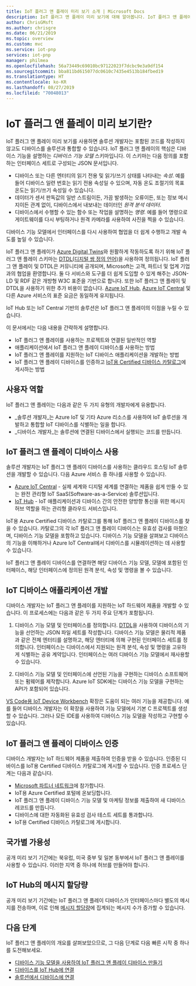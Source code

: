 ```yaml
---
title: IoT 플러그 앤 플레이 미리 보기 소개 | Microsoft Docs
description: IoT 플러그 앤 플레이 미리 보기에 대해 알아봅니다. IoT 플러그 앤 플레이는 IoT 디바이스가 기능을 선언할 수 있는 개방형 모델링 언어를 기반으로 합니다. IoT 디바이스는 Azure IoT Central 또는 파트너 애플리케이션 같은 클라우드 솔루션에 연결할 때 디바이스 기능 모델이라고 하는 선언을 제공합니다. 그러면 클라우드 솔루션이 코드를 작성하지 않고도 자동으로 디바이스를 이해하고 디바이스와 상호 작용을 시작할 수 있습니다.
author: ChrisGMsft
ms.author: chrisgre
ms.date: 06/21/2019
ms.topic: overview
ms.custom: mvc
ms.service: iot-pnp
services: iot-pnp
manager: philmea
ms.openlocfilehash: 56a73449c69010bc97122023f7dcbc9e3a9df154
ms.sourcegitcommit: bba811bd615077dc0610c7435e4513b184fbed19
ms.translationtype: HT
ms.contentlocale: ko-KR
ms.lasthandoff: 08/27/2019
ms.locfileid: "70048013"
---
```

# <a name="what-is-iot-plug-and-play-preview"></a>IoT 플러그 앤 플레이 미리 보기란?

IoT 플러그 앤 플레이 미리 보기를 사용하면 솔루션 개발자는 포함된 코드를 작성하지 않고도 디바이스를 솔루션과 통합할 수 있습니다. IoT 플러그 앤 플레이의 핵심은 디바이스 기능을 설명하는 _디바이스 기능 모델_ 스키마입니다. 이 스키마는 다음 정의를 포함하는 인터페이스 세트로 구성되는 JSON 문서입니다.

- 디바이스 또는 다른 엔터티의 읽기 전용 및 읽기/쓰기 상태를 나타내는 _속성_. 예를 들어 디바이스 일련 번호는 읽기 전용 속성일 수 있으며, 자동 온도 조절기의 목표 온도는 읽기/쓰기 속성일 수 있습니다.
- 데이터가 센서 판독값의 일반 스트림이든, 가끔 발생하는 오류이든, 또는 정보 메시지이든 관계 없이, 디바이스에서 내보내는 데이터인 _원격 분석 데이터_.
- 디바이스에서 수행할 수 있는 함수 또는 작업을 설명하는 _명령_. 예를 들어 명령으로 게이트웨이를 다시 부팅하거나 원격 카메라를 사용하여 사진을 찍을 수 있습니다.

디바이스 기능 모델에서 인터페이스를 다시 사용하여 협업을 더 쉽게 수행하고 개발 속도를 높일 수 있습니다.

IoT 플러그 앤 플레이가 [Azure Digital Twins](../digital-twins/about-digital-twins.md)와 원활하게 작동하도록 하기 위해 IoT 플러그 앤 플레이 스키마는 [DTDL(디지털 쌍 정의 언어)](https://github.com/Azure/IoTPlugandPlay/tree/master/DTDL)을 사용하여 정의됩니다. IoT 플러그 앤 플레이 및 DTDL은 커뮤니티에 공개되며, Microsoft는 고객, 파트너 및 업계 기업과의 협업을 환영합니다. 둘 다 서비스와 도구를 더 쉽게 도입할 수 있게 해주는 JSON-LD 및 RDF 같은 개방형 W3C 표준을 기반으로 합니다. 또한 IoT 플러그 앤 플레이 및 DTDL을 사용하기 위한 추가 비용이 없습니다. [Azure IoT Hub](../iot-hub/about-iot-hub.md), [Azure IoT Central](../iot-central/overview-iot-central.md) 및 다른 Azure 서비스의 표준 요금은 동일하게 유지됩니다.

IoT Hub 또는 IoT Central 기반의 솔루션은 IoT 플러그 앤 플레이의 이점을 누릴 수 있습니다.

이 문서에서는 다음 내용을 간략하게 설명합니다.

- IoT 플러그 앤 플레이를 사용하는 프로젝트와 연결된 일반적인 역할
- 애플리케이션에서 IoT 플러그 앤 플레이 디바이스를 사용하는 방법
- IoT 플러그 앤 플레이를 지원하는 IoT 디바이스 애플리케이션을 개발하는 방법
- IoT 플러그 앤 플레이 디바이스를 인증하고 [IoT용 Certified 디바이스 카탈로그](https://catalog.azureiotsolutions.com/)에 게시하는 방법

## <a name="user-roles"></a>사용자 역할

IoT 플러그 앤 플레이는 다음과 같은 두 가지 유형의 개발자에게 유용합니다.

- _솔루션 개발자_는 Azure IoT 및 기타 Azure 리소스를 사용하여 IoT 솔루션을 개발하고 통합할 IoT 디바이스를 식별하는 일을 합니다.
- _디바이스 개발자_는 솔루션에 연결된 디바이스에서 실행되는 코드를 만듭니다.

## <a name="use-iot-plug-and-play-devices"></a>IoT 플러그 앤 플레이 디바이스 사용

솔루션 개발자는 IoT 플러그 앤 플레이 디바이스를 사용하는 클라우드 호스팅 IoT 솔루션을 개발할 수 있습니다. 다음 Azure 서비스 중 하나를 사용할 수 있습니다.

- [Azure IoT Central](../iot-central/overview-iot-central.md) - 실제 세계와 디지털 세계를 연결하는 제품을 쉽게 만들 수 있는 완전 관리형 IoT SaaS(Software-as-a-Service) 솔루션입니다.
- [IoT Hub](../iot-hub/about-iot-hub.md) - IoT 애플리케이션과 디바이스 간의 안전한 양방향 통신을 위한 메시지 허브 역할을 하는 관리형 클라우드 서비스입니다.

IoT용 Azure Certified 디바이스 카탈로그를 통해 IoT 플러그 앤 플레이 디바이스를 찾을 수 있습니다. 카탈로그의 각 IoT 플러그 앤 플레이 디바이스는 유효성 검사를 마쳤으며, 디바이스 기능 모델을 포함하고 있습니다. 디바이스 기능 모델을 살펴보고 디바이스의 기능을 이해하거나 Azure IoT Central에서 디바이스를 시뮬레이션하는 데 사용할 수 있습니다.

IoT 플러그 앤 플레이 디바이스를 연결하면 해당 디바이스 기능 모델, 모델에 포함된 인터페이스, 해당 인터페이스에 정의된 원격 분석, 속성 및 명령을 볼 수 있습니다.

## <a name="develop-an-iot-device-application"></a>IoT 디바이스 애플리케이션 개발

디바이스 개발자는 IoT 플러그 앤 플레이를 지원하는 IoT 하드웨어 제품을 개발할 수 있습니다. 이 프로세스에는 다음과 같은 두 가지 주요 단계가 포함됩니다.

1. 디바이스 기능 모델 및 인터페이스를 정의합니다. [DTDL](https://github.com/Azure/IoTPlugandPlay/tree/master/DTDL)을 사용하여 디바이스의 기능을 선언하는 JSON 파일 세트를 작성합니다. 디바이스 기능 모델은 물리적 제품과 같은 전체 엔터티를 설명하고, 해당 엔터티에 의해 구현된 인터페이스 세트를 정의합니다. 인터페이스는 디바이스에서 지원되는 원격 분석, 속성 및 명령을 고유하게 식별하는 공유 계약입니다. 인터페이스는 여러 디바이스 기능 모델에서 재사용할 수 있습니다.

1. 디바이스 기능 모델 및 인터페이스에 선언된 기능을 구현하는 디바이스 소프트웨어 또는 펌웨어를 제작합니다. Azure IoT SDK에는 디바이스 기능 모델을 구현하는 API가 포함되어 있습니다.

[VS Code용 IoT Device Workbench](https://marketplace.visualstudio.com/items?itemName=vsciot-vscode.vscode-iot-workbench) 확장은 도움이 되는 여러 기능을 제공합니다. 예를 들어 디바이스 개발자는 이 확장을 사용하여 기능 모델에서 기본 C 프로젝트를 생성할 수 있습니다. 그러나 모든 IDE를 사용하여 디바이스 기능 모델을 작성하고 구현할 수 있습니다.

## <a name="certify-an-iot-plug-and-play-device"></a>IoT 플러그 앤 플레이 디바이스 인증

디바이스 개발자는 IoT 하드웨어 제품을 제출하여 인증을 받을 수 있습니다. 인증된 디바이스를 IoT용 Certified 디바이스 카탈로그에 게시할 수 있습니다. 인증 프로세스 단계는 다음과 같습니다.

- [Microsoft 파트너 네트워크](https://partner.microsoft.com)에 참가합니다.
- IoT용 Azure Certified 포털에 온보딩합니다.
- IoT 플러그 앤 플레이 디바이스 기능 모델 및 마케팅 정보를 제출하여 새 디바이스 레코드를 만듭니다.
- 디바이스에 대한 자동화된 유효성 검사 테스트 세트를 통과합니다.
- IoT용 Certified 디바이스 카탈로그에 게시합니다.

## <a name="regional-availability"></a>국가별 가용성
공개 미리 보기 기간에는 북유럽, 미국 중부 및 일본 동부에서 IoT 플러그 앤 플레이를 사용할 수 있습니다. 이러한 지역 중 하나에 허브를 만들어야 합니다.

## <a name="message-quotas-in-iot-hub"></a>IoT Hub의 메시지 할당량
공개 미리 보기 기간에는 IoT 플러그 앤 플레이 디바이스가 인터페이스마다 별도의 메시지를 전송하며, 이로 인해 [메시지 할당량](../iot-hub/iot-hub-devguide-quotas-throttling.md)에 집계되는 메시지 수가 증가할 수 있습니다.

## <a name="next-steps"></a>다음 단계

IoT 플러그 앤 플레이의 개요를 살펴보았으므로, 그 다음 단계로 다음 빠른 시작 중 하나를 도전해보세요.

- [디바이스 기능 모델을 사용하여 IoT 플러그 앤 플레이 디바이스 만들기](./quickstart-create-pnp-device.md)
- [디바이스를 IoT Hub에 연결](./quickstart-connect-pnp-device.md)
- [솔루션에서 디바이스에 연결](./quickstart-connect-pnp-device-solution.md)
